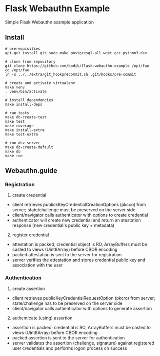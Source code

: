 # Flask Webauthn Example

Simple Flask Webauthn example application


## Install

```
# prerequisities
apt-get install git sudo make postgresql-all wget gcc python3-dev

# clone from repository
git clone https://github.com/bodik/flask-webauthn-example /opt/fwe
cd /opt/fwe
ln -s ../../extra/git_hookprecommit.sh .git/hooks/pre-commit

# create and activate virtualenv
make venv
. venv/bin/activate

# install dependencies
make install-deps

# run tests
make db-create-test
make test
make coverage
make install-extra
make test-extra

# run dev server
make db-create-default
make db
make run
```


## Webauthn.guide

### Registration

1. create credential
  - client retrieves publickKeyCredentialCreationOptions (pkcco) from server; state/challenge must be preserved on the server side
  - client/navigator calls authenticator with options to create credential
  - authenticator will create new credential and return an atestation response (new credential's public key + metadata)

2. register credential
  - attestation is packed; credential object is RO, ArrayBuffers must be casted to views (Uint8Array) before CBOR encoding
  - packed attestation is sent to the server for registration
  - server verifies the attestation and stores credential public key and association with the user

### Authentication

1. create assertion
  - client retrieves publicKeyCredentialRequestOption (pkcro) from server; state/challenge has to be preserved on the server side
  - client/navigator calls authenticator with options to generate assertion
2. authenticate (using) assertion
  - assertion is packed; credential is RO, ArrayBuffers must be casted to views (Uint8Array) before CBOR encoding
  - packed assertion is sent to the server for authentication
  - server validates the assertion (challenge, signature) against registered user credentials and performs logon process on success
